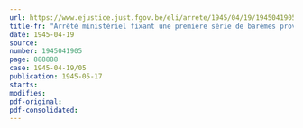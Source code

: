 ```yaml
---
url: https://www.ejustice.just.fgov.be/eli/arrete/1945/04/19/1945041905/justel
title-fr: "Arrêté ministériel fixant une première série de barèmes provisoires de l'assurance obligatoire en cas de maladie ou d'invalidité"
date: 1945-04-19
source:
number: 1945041905
page: 888888
case: 1945-04-19/05
publication: 1945-05-17
starts:
modifies:
pdf-original:
pdf-consolidated:
---
```


